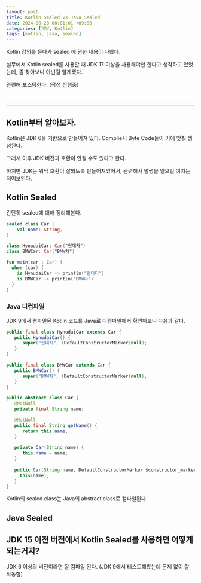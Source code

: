 ```yaml
---
layout: post
title: Kotlin Sealed vs Java Sealed   
date: 2024-08-20 00:01:01 +09:00
categories: [개발, Kotlin]
tags: [kotlin, java, sealed]                    
---
```


Kotlin 강의를 듣다가 sealed 에 관한 내용이 나왔다.

실무에서 Kotlin sealed를 사용할 때 JDK 17 이상을 사용해야만 한다고 생각하고 있었는데, 좀 찾아보니 아닌걸 알게됐다.

관련해 포스팅한다. (작성 진행중)

<br/>

---

## Kotlin부터 알아보자.
Kotlin은 JDK 6을 기반으로 만들어져 있다. Complie시 Byte Code들이 이에 맞춰 생성된다.

그래서 이후 JDK 버전과 호환이 안될 수도 있다고 한다.

하지만 JDK는 워낙 호환이 잘되도록 만들어져있어서, 관련해서 말썽을 일으킬 여지는 적어보인다.


## Kotlin Sealed
간단히 sealed에 대해 정리해본다.
```kotlin
sealed class Car (
    val name: String,
)

class HynudaiCar: Car("현대차")
class BMWCar: Car("BMW차")
```


```kotlin
fun main(car : Car) {
  when (car) {
    is HynudaiCar -> println("현대다")
    is BMWCar -> println("BMW다")
  }
}
```

### Java 디컴파일
JDK 9에서 컴파일된 Kotlin 코드를 Java로 디컴파일해서 확인해보니 다음과 같다.
```java
public final class HynudaiCar extends Car {
   public HynudaiCar() {
      super("현대차", (DefaultConstructorMarker)null);
   }
}

public final class BMWCar extends Car {
   public BMWCar() {
      super("BMW차", (DefaultConstructorMarker)null);
   }
}

public abstract class Car {
   @NotNull
   private final String name;

   @NotNull
   public final String getName() {
      return this.name;
   }
   
   private Car(String name) {
      this.name = name;
   }
   
   public Car(String name, DefaultConstructorMarker $constructor_marker) {
     this(name);
   }
}
```

Kotlin의 sealed class는 Java의 abstract class로 컴파일된다.


## Java Sealed


## JDK 15 이전 버전에서 Kotlin Sealed를 사용하면 어떻게 되는거지?
JDK 6 이상의 버전이라면 잘 컴파일 된다. (JDK 9에서 테스트해봤는데 문제 없이 잘 작동함)
